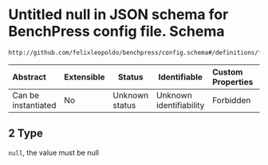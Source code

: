 # Untitled null in JSON schema for BenchPress config file. Schema

```txt
http://github.com/felixleopoldo/benchpress/config.schema#/definitions/flexnonnegnumnull/anyOf/2
```




| Abstract            | Extensible | Status         | Identifiable            | Custom Properties | Additional Properties | Access Restrictions | Defined In                                                               |
| :------------------ | ---------- | -------------- | ----------------------- | :---------------- | --------------------- | ------------------- | ------------------------------------------------------------------------ |
| Can be instantiated | No         | Unknown status | Unknown identifiability | Forbidden         | Allowed               | none                | [config.schema.json\*](../out/config.schema.json "open original schema") |

## 2 Type

`null`, the value must be null
